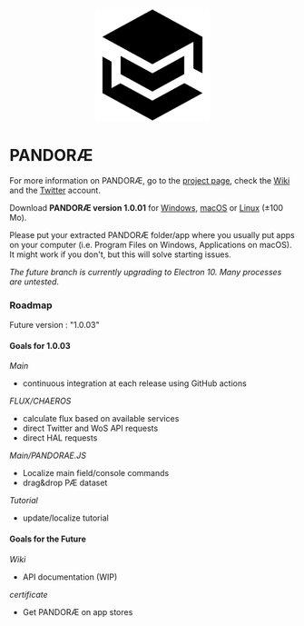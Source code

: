<p align="center"><img src="./PANDORAE.png" width="200px" alt="PANDORAE Logo">


# PANDORÆ

For more information on PANDORÆ, go to the [project page](https://guillaume-levrier.github.io/PANDORAE/), check the [Wiki](https://github.com/Guillaume-Levrier/PANDORAE/wiki) and the [Twitter](https://mobile.twitter.com/PANDORAE_CORE)   account.

Download **PANDORÆ version 1.0.01** for [Windows](https://anthropos-ecosystems.com/pandorae/PANDORAE-win32-x64.zip), [macOS](https://anthropos-ecosystems.com/pandorae/PANDORAE-darwin-x64.zip) or [Linux](https://anthropos-ecosystems.com/pandorae/PANDORAE-linux-x64.zip) (±100 Mo).

Please put your extracted PANDORÆ folder/app where you usually put apps on your computer (i.e. Program Files on Windows, Applications on macOS). It might work if you don't, but this will solve starting issues.

*The future branch is currently upgrading to Electron 10. Many processes are untested.*

### Roadmap
Future version : "1.0.03"

#### Goals for 1.0.03
*Main*
- continuous integration at each release using GitHub actions

*FLUX/CHAEROS*
- calculate flux based on available services
- direct Twitter and WoS API requests
- direct HAL requests 

*Main/PANDORAE.JS*
- Localize main field/console commands
- drag&drop PÆ dataset

*Tutorial*
- update/localize tutorial

#### Goals for the Future

*Wiki*
- API documentation (WIP)

*certificate*
- Get PANDORÆ on app stores